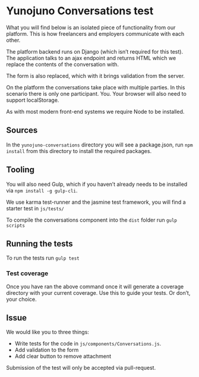 # Yunojuno Conversations test

What you will find below is an isolated piece of functionality from our platform. This is how freelancers and employers communicate with each other.

The platform backend runs on Django (which isn’t required for this test). The application talks to an ajax endpoint and returns HTML which we replace the contents of the conversation with.

The form is also replaced, which with it brings validation from the server.

On the platform the conversations take place with multiple parties. In this scenario there is only one participant. You. Your browser will also need to support localStorage.

As with most modern front-end systems we require Node to be installed.

## Sources
In the `yunojuno-conversations` directory you will see a package.json, run `npm install` from this directory to install the required packages.

## Tooling
You will also need Gulp, which if you haven’t already needs to be installed via `npm install -g gulp-cli`.

We use karma test-runner and the jasmine test framework, you will find a starter test in `js/tests/`

To compile the conversations component into the `dist` folder run `gulp scripts`

## Running the tests
To run the tests run `gulp test`

### Test coverage
Once you have ran the above command once it will generate a coverage directory with your current coverage.
Use this to guide your tests. Or don’t, your choice.

## Issue

We would like you to three things:

- Write tests for the code in `js/components/Conversations.js`.
- Add validation to the form
- Add clear button to remove attachment

Submission of the test will only be accepted via pull-request.